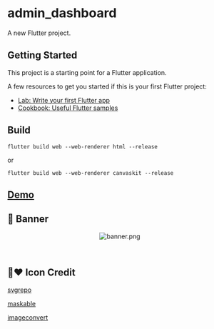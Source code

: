 # admin_dashboard

A new Flutter project.

## Getting Started

This project is a starting point for a Flutter application.

A few resources to get you started if this is your first Flutter project:

- [Lab: Write your first Flutter app](https://docs.flutter.dev/get-started/codelab)
- [Cookbook: Useful Flutter samples](https://docs.flutter.dev/cookbook)

## Build
```flutter build web --web-renderer html --release```

or

```flutter build web --web-renderer canvaskit --release```


## [Demo](http://)


## 📸 Banner

<p align="center">
<img src="art/banner.png" alt="banner.png" hspace="2"/>
</p>

<br />


## 🌟❤️ Icon Credit
[svgrepo](https://www.svgrepo.com/svg/184140/android)

[maskable](https://maskable.app/editor)

[imageconvert](https://imageconvert.org/png-to-png24)
